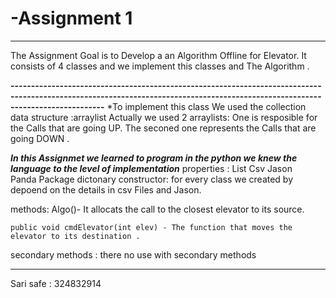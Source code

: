 # -Assignment 1 
--------------------------------------------------------------
The Assignment Goal is to Develop a an Algorithm Offline for Elevator.
It consists of 4 classes and we implement this classes and The Algorithm .

**-------------------------------------------------------------------------------------------------------------------------------------------------------------------------------**
*To implement this class We used the collection data structure :arraylist 
Actually we used 2 arraylists: One is resposible for the Calls that are going UP.
The seconed one represents the Calls that are going DOWN .

***In this Assignmet we learned to program in the python we knew the language to the level of implementation***
  properties :
 List
 Csv
 Jason  
 Panda Package
 dictonary
  constructor:
    for every class we created by depoend  on the details in csv Files and Jason.
    
   
  methods:
    Algo()- It allocats the call to the closest elevator to its source.
   
    public void cmdElevator(int elev) - The function that moves the elevator to its destination .
    
   secondary methods :
    there no use with secondary methods 

--------------------------------------------------------------------------------------------------------------------------
 Sari safe : 324832914
 


